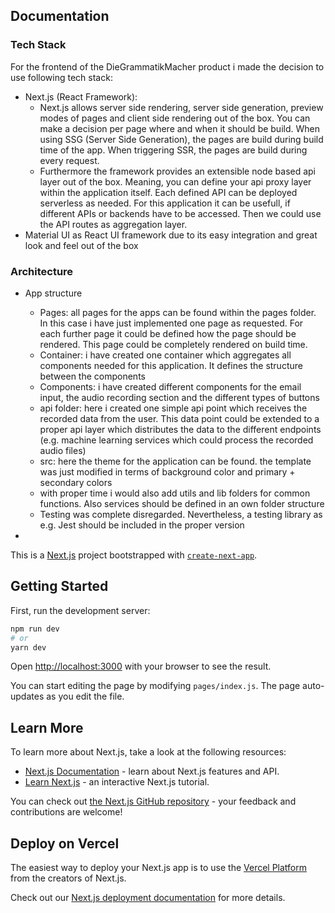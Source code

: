 
## Documentation 
### Tech Stack
For the frontend of the DieGrammatikMacher product i made the decision to use following tech stack: 
- Next.js (React Framework): 
  - Next.js allows server side rendering, server side generation, preview modes of pages and client side rendering out of the box. You can make a decision per page where and when it should be build. When using SSG (Server Side Generation), the pages are build during build time of the app. When triggering SSR, the pages are build during every request. 
  - Furthermore the framework provides an extensible node based api layer out of the box. Meaning, you can define your api proxy layer within the application itself. Each defined API can be deployed serverless as needed. For this application it can be usefull, if different APIs or backends have to be accessed. Then we could use the API routes as aggregation layer. 
- Material UI as React UI framework due to its easy integration and great look and feel out of the box

### Architecture
- App structure
  - Pages: all pages for the apps can be found within the pages folder. In this case i have just implemented one page as requested. For each further page it could be defined how the page should be rendered. This page could be completely rendered on build time.
  - Container: i have created one container which aggregates all components needed for this application. It defines the structure between the components
  - Components: i have created different components for the email input, the audio recording section and the different types of buttons
  - api folder: here i created one simple api point which receives the recorded data from the user. This data point could be extended to a proper api layer which distributes the data to the different endpoints (e.g. machine learning services which could process the recorded audio files)
  - src: here the theme for the application can be found. the template was just modified in terms of background color and primary + secondary colors
  - with proper time i would also add utils and lib folders for common functions. Also services should be defined in an own folder structure
  - Testing was complete disregarded. Nevertheless, a testing library as e.g. Jest should be included in the proper version
  
- 

  


This is a [Next.js](https://nextjs.org/) project bootstrapped with [`create-next-app`](https://github.com/vercel/next.js/tree/canary/packages/create-next-app).

## Getting Started

First, run the development server:

```bash
npm run dev
# or
yarn dev
```

Open [http://localhost:3000](http://localhost:3000) with your browser to see the result.

You can start editing the page by modifying `pages/index.js`. The page auto-updates as you edit the file.

## Learn More

To learn more about Next.js, take a look at the following resources:

- [Next.js Documentation](https://nextjs.org/docs) - learn about Next.js features and API.
- [Learn Next.js](https://nextjs.org/learn) - an interactive Next.js tutorial.

You can check out [the Next.js GitHub repository](https://github.com/vercel/next.js/) - your feedback and contributions are welcome!

## Deploy on Vercel

The easiest way to deploy your Next.js app is to use the [Vercel Platform](https://vercel.com/import?utm_medium=default-template&filter=next.js&utm_source=create-next-app&utm_campaign=create-next-app-readme) from the creators of Next.js.

Check out our [Next.js deployment documentation](https://nextjs.org/docs/deployment) for more details.
